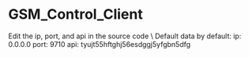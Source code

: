 # GSM_Control_Client 
Edit the ip, port, and api in the source code \ 
Default data by default: ip: 0.0.0.0 port: 9710 api: tyujt55hftghj56esdggj5yfgbn5dfg
